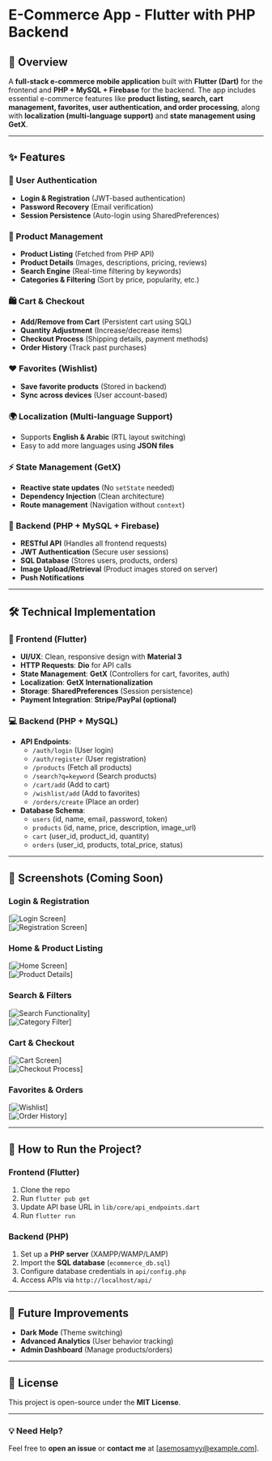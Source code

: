 # **E-Commerce App - Flutter with PHP Backend**  

## **📱 Overview**  
A **full-stack e-commerce mobile application** built with **Flutter (Dart)** for the frontend and **PHP + MySQL + Firebase** for the backend. The app includes essential e-commerce features like **product listing, search, cart management, favorites, user authentication, and order processing**, along with **localization (multi-language support)** and **state management using GetX**.  

---

## **✨ Features**  

### **🔐 User Authentication**  
- **Login & Registration** (JWT-based authentication)  
- **Password Recovery** (Email verification)  
- **Session Persistence** (Auto-login using SharedPreferences)  

### **🛒 Product Management**  
- **Product Listing** (Fetched from PHP API)  
- **Product Details** (Images, descriptions, pricing, reviews)  
- **Search Engine** (Real-time filtering by keywords)  
- **Categories & Filtering** (Sort by price, popularity, etc.)  

### **🛍️ Cart & Checkout**  
- **Add/Remove from Cart** (Persistent cart using SQL)  
- **Quantity Adjustment** (Increase/decrease items)  
- **Checkout Process** (Shipping details, payment methods)  
- **Order History** (Track past purchases)  

### **❤️ Favorites (Wishlist)**  
- **Save favorite products** (Stored in backend)  
- **Sync across devices** (User account-based)  

### **🌍 Localization (Multi-language Support)**  
- Supports **English & Arabic** (RTL layout switching)  
- Easy to add more languages using **JSON files**  

### **⚡ State Management (GetX)**  
- **Reactive state updates** (No `setState` needed)  
- **Dependency Injection** (Clean architecture)  
- **Route management** (Navigation without `context`)  

### **🔌 Backend (PHP + MySQL + Firebase)**  
- **RESTful API** (Handles all frontend requests)  
- **JWT Authentication** (Secure user sessions)  
- **SQL Database** (Stores users, products, orders)  
- **Image Upload/Retrieval** (Product images stored on server)
- **Push Notifications**

---

## **🛠️ Technical Implementation**  

### **📱 Frontend (Flutter)**  
- **UI/UX**: Clean, responsive design with **Material 3**  
- **HTTP Requests**: **Dio** for API calls  
- **State Management**: **GetX** (Controllers for cart, favorites, auth)  
- **Localization**: **GetX Internationalization**  
- **Storage**: **SharedPreferences** (Session persistence)  
- **Payment Integration**: **Stripe/PayPal (optional)**  

### **💻 Backend (PHP + MySQL)**  
- **API Endpoints**:  
  - `/auth/login` (User login)  
  - `/auth/register` (User registration)  
  - `/products` (Fetch all products)  
  - `/search?q=keyword` (Search products)  
  - `/cart/add` (Add to cart)  
  - `/wishlist/add` (Add to favorites)  
  - `/orders/create` (Place an order)  
- **Database Schema**:  
  - `users` (id, name, email, password, token)  
  - `products` (id, name, price, description, image_url)  
  - `cart` (user_id, product_id, quantity)  
  - `orders` (user_id, products, total_price, status)  

---

## **📸 Screenshots (Coming Soon)**  

### **Login & Registration**  
[![Login Screen](ADD_IMAGE_LINK)]  
[![Registration Screen](ADD_IMAGE_LINK)]  

### **Home & Product Listing**  
[![Home Screen](ADD_IMAGE_LINK)]  
[![Product Details](ADD_IMAGE_LINK)]  

### **Search & Filters**  
[![Search Functionality](ADD_IMAGE_LINK)]  
[![Category Filter](ADD_IMAGE_LINK)]  

### **Cart & Checkout**  
[![Cart Screen](ADD_IMAGE_LINK)]  
[![Checkout Process](ADD_IMAGE_LINK)]  

### **Favorites & Orders**  
[![Wishlist](ADD_IMAGE_LINK)]  
[![Order History](ADD_IMAGE_LINK)]  

---

## **🚀 How to Run the Project?**  

### **Frontend (Flutter)**  
1. Clone the repo  
2. Run `flutter pub get`  
3. Update API base URL in `lib/core/api_endpoints.dart`  
4. Run `flutter run`  

### **Backend (PHP)**  
1. Set up a **PHP server** (XAMPP/WAMP/LAMP)  
2. Import the **SQL database** (`ecommerce_db.sql`)  
3. Configure database credentials in `api/config.php`  
4. Access APIs via `http://localhost/api/`  

---

## **🔮 Future Improvements**  
- **Dark Mode** (Theme switching)  
- **Advanced Analytics** (User behavior tracking)  
- **Admin Dashboard** (Manage products/orders)  

---

## **📜 License**  
This project is open-source under the **MIT License**.  

---

### **💡 Need Help?**  
Feel free to **open an issue** or **contact me** at [asemosamyy@example.com].  

